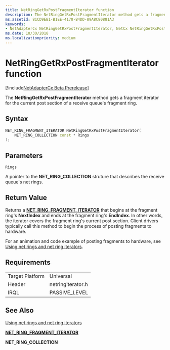 ```yaml
---
title: NetRingGetRxPostFragmentIterator function
description: The NetRingGetRxPostFragmentIterator method gets a fragment iterator for the current post section of a receive queue's fragment ring.
ms.assetid: 81CD9EB1-B1EE-4170-B4DD-89A8C80881A3
keywords:
- NetAdapterCx NetRingGetRxPostFragmentIterator, NetCx NetRingGetRxPostFragmentIterator
ms.date: 10/30/2018
ms.localizationpriority: medium
---
```


# NetRingGetRxPostFragmentIterator function

[!include[NetAdapterCx Beta Prerelease](../netcx-beta-prerelease.md)]

The **NetRingGetRxPostFragmentIterator** method gets a fragment iterator for the current post section of a receive queue's fragment ring.

## Syntax

```cpp
NET_RING_FRAGMENT_ITERATOR NetRingGetRxPostFragmentIterator(
    NET_RING_COLLECTION const * Rings
);
```

## Parameters

`Rings`

A pointer to the **NET_RING_COLLECTION** struture that describes the receive queue's net rings.

## Return Value

Returns a [**NET_RING_FRAGMENT_ITERATOR**](net-ring-fragment-iterator.md) that begins at the fragment ring's **NextIndex** and ends at the fragment ring's **EndIndex**. In other words, the iterator covers the fragment ring's current post section. Client drivers typically call this method to begin the process of posting fragments to hardware.

For an animation and code example of posting fragments to hardware, see [Using net rings and net ring iterators](using-net-rings-and-net-ring-iterators.md).

## Requirements

|  |  |
| --- | --- |
| Target Platform | Universal |
| Header | netringiterator.h |
| IRQL | PASSIVE_LEVEL |

## See Also

[Using net rings and net ring iterators](using-net-rings-and-net-ring-iterators.md)

[**NET_RING_FRAGMENT_ITERATOR**](net-ring-fragment-iterator.md)

**NET_RING_COLLECTION**